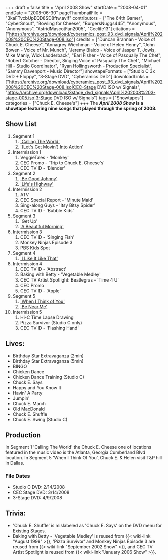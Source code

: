 +++
draft = false
title = "April 2008 Show"
startDate = "2008-04-01"
endDate = "2008-06-30"
pageThumbnailFile = "3kaFTvcbUpEQD8SD8ftw.avif"
contributors = ["The 64th Gamer", "CyberSnout", "Bowling for Cheese", "BurgersNuggs445", "Anonymous", "Anonymous", "AstridMascotFan2005", "Ceclife13"]
citations = ["https://archive.org/download/cyberamics_post_93_dvd_signals/April%202008%20CEC%20Stage-008.iso"]
credits = ["Duncan Brannan - Voice of Chuck E. Cheese", "Annagrey Wiechman - Voice of Helen Henny", "John Bowen - Voice of Mr. Munch", "Jeremy Blaido - Voice of Jasper T. Jowls, Mike Manly, Wick Ladderback", "Earl Fisher - Voice of Pasqually The Chef", "Robert Gotcher - Director, Singing Voice of Pasqually The Chef", "Michael Hill - Studio Coordinator", "Ryan Hollingsworth - Production Specialist", "Sammy Davenport - Music Director"]
showtapeFormats = ["Studio C 3x DVD + Floppy", "3-Stage DVD", "Cyberamics DVD"]
downloadLinks = ["https://archive.org/download/cyberamics_post_93_dvd_signals/April%202008%20CEC%20Stage-008.iso|CEC-Stage DVD ISO w/ Signals", "https://archive.org/download/3stage_dvd_signals/April%202008%203-stage-005.iso|3-Stage DVD ISO w/ Signals"]
tags = ["Showtapes"]
categories = ["Chuck E. Cheese's"]
+++
The ***April 2008 Show* is a showtape featuring nine songs that played through the spring of 2008.**

## Show List

1.  Segment 1
    1.  ['Calling The World'](https://en.wikipedia.org/wiki/Calling_the_World)
    2.  ['(Let's Get Movin') Into Action'](https://en.wikipedia.org/wiki/Skye_Sweetnam)
2.  Intermission 1
    1.  VeggieTales - 'Monkey'
    2.  CEC Promo - 'Trip to Chuck E. Cheese's'
    3.  CEC TV ID - 'Blender'
3.  Segment 2
    1.  ['Be Good Johnny'](https://en.wikipedia.org/wiki/Be_Good_Johnny)
    2.  ['Life's Highway'](https://en.wikipedia.org/wiki/Life%27s_Highway_(song))
4.  Intermission 2
    1.  ATV
    2.  CEC Special Report - 'Minute Maid'
    3.  Sing-along Guys - 'Itsy Bitsy Spider'
    4.  CEC TV ID - 'Bubble Kids'
5.  Segment 3
    1.  'Get Up'
    2.  ['A Beautiful Morning'](https://en.wikipedia.org/wiki/A_Beautiful_Morning)
6.  Intermission 3
    1.  CEC TV ID - 'Singing Fish'
    2.  Monkey Ninjas Episode 3
    3.  PBS Kids Spot
7.  Segment 4
    1.  ['I Like It Like That'](https://en.wikipedia.org/wiki/I_Like_It_Like_That_(Pete_Rodriguez_song))
8.  Intermission 4
    1.  CEC TV ID - 'Abstract'
    2.  Baking with Betty - 'Vegetable Medley'
    3.  CEC TV Artist Spotlight: Beatlegras - 'Time 4 U'
    4.  CEC Promo
    5.  CEC TV ID - 'Apple'
9.  Segment 5
    1.  ['When I Think of You'](https://en.wikipedia.org/wiki/When_I_Think_of_You)
    2.  ['Be Near Me'](https://en.wikipedia.org/wiki/Be_Near_Me)
10. Intermission 5
    1.  Hi-C Time Lapse Drawing
    2.  Pizza Survivor (Studio C only)
    3.  CEC TV ID - 'Flashing Hand'

## Lives:

- Birthday Star Extravaganza (2min)
- Birthday Star Extravaganza (5min)
- BINGO
- Chicken Dance
- Chicken Dance Training (Studio C)
- Chuck E. Says
- Happy and You Know It
- Havin' A Party
- Jumpin'
- Chuck E. March
- Old MacDonald
- Chuck E. Shuffle
- Chuck E. Swing (Studio C)

## Production

In Segment 1 'Calling The World' the Chuck E. Cheese one of locations featured in the music video is the Atlanta, Georgia Cumberland Blvd location.
In Segment 5 'When I Think Of You', Chuck E. & Helen visit T&P hill in Dallas.

### File Dates

- Studio C DVD: 2/14/2008
- CEC Stage DVD: 3/14/2008
- 3-Stage DVD: 4/9/2008

## Trivia:

- 'Chuck E. Shuffle' is mislabeled as 'Chuck E. Says' on the DVD menu for Existing Stages.
- Baking with Betty - 'Vegetable Medley' is reused from {{< wiki-link "August 1999" >}}, 'Pizza Survivor' and Monkey Ninjas Episode 3 are reused from {{< wiki-link "September 2002 Show" >}}, and CEC TV Artist Spotlight is reused from {{< wiki-link "January 2006 Show" >}}.
